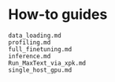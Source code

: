 # How-to guides

```{toctree}
data_loading.md
profiling.md
full_finetuning.md
inference.md
Run_MaxText_via_xpk.md
single_host_gpu.md
```